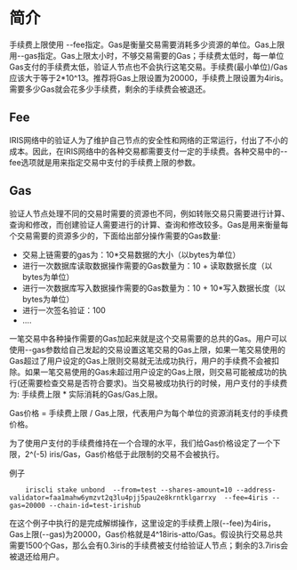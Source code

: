 # 简介

手续费上限使用 --fee指定。Gas是衡量交易需要消耗多少资源的单位。Gas上限用--gas指定。Gas上限太小时，不够交易需要的Gas；手续费太低时，每一单位Gas支付的手续费太低，验证人节点也不会执行这笔交易。手续费(最小单位)/Gas应该大于等于2*10^13。推荐将Gas上限设置为20000，手续费上限设置为4iris。需要多少Gas就会花多少手续费，剩余的手续费会被退还。

## Fee

IRIS网络中的验证人为了维护自己节点的安全性和网络的正常运行，付出了不小的成本。因此，在IRIS网络中的各种交易都需要支付一定的手续费。各种交易中的--fee选项就是用来指定交易中支付的手续费上限的参数。

## Gas

验证人节点处理不同的交易时需要的资源也不同，例如转账交易只需要进行计算、查询和修改，而创建验证人需要进行的计算、查询和修改较多。Gas是用来衡量每个交易需要的资源多少的，下面给出部分操作需要的Gas数量:

- 交易上链需要的gas为：10*交易数据的大小（以bytes为单位）
- 进行一次数据库读取数据操作需要的Gas数量为：10 + 读取数据长度（以bytes为单位）
- 进行一次数据库写入数据操作需要的Gas数量为：10 + 10*写入数据长度（以bytes为单位）
- 进行一次签名验证：100
- ....

一笔交易中各种操作需要的Gas加起来就是这个交易需要的总共的Gas。用户可以使用--gas参数给自己发起的交易设置这笔交易的Gas上限，如果一笔交易使用的Gas超过了用户设定的Gas上限则交易就无法成功执行，用户的手续费不会被扣除。如果一笔交易使用的Gas未超过用户设定的Gas上限，则交易可能被成功的执行(还需要检查交易是否符合要求)。当交易被成功执行的时候，用户支付的手续费为: 手续费上限 * 实际消耗的Gas/Gas上限。

Gas价格 = 手续费上限 / Gas上限，代表用户为每个单位的资源消耗支付的手续费价格。

为了使用户支付的手续费维持在一个合理的水平，我们给Gas价格设定了一个下限，2^(-5) iris/Gas，Gas价格低于此限制的交易不会被执行。

例子
```
    iriscli stake unbond  --from=test --shares-amount=10 --address-validator=faa1mahw6ymzvt2q3lu4pjj5pau2e8krntklgarrxy  --fee=4iris --gas=20000 --chain-id=test-irishub
```

在这个例子中执行的是完成解绑操作，这里设定的手续费上限(--fee)为4iris，Gas上限(--gas)为20000，Gas价格就是4^18iris-atto/Gas。假设执行交易总共需要1500个Gas，那么会有0.3iris的手续费被支付给验证人节点；剩余的3.7iris会被退还给用户。

